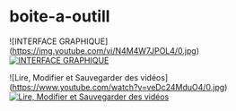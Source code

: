 # boite-a-outill
![INTERFACE GRAPHIQUE] (https://img.youtube.com/vi/N4M4W7JPOL4/0.jpg)
[![INTERFACE GRAPHIQUE](https://img.youtube.com/vi/N4M4W7JPOL4/0.jpg)](https://www.youtube.com/watch?v=N4M4W7JPOL4) 

![Lire, Modifier et Sauvegarder des vidéos] (https://www.youtube.com/watch?v=veDc24MduO4/0.jpg)
[![Lire, Modifier et Sauvegarder des vidéos](https://www.youtube.com/watch?v=veDc24MduO4.jpg)](https://www.youtube.com/watch?v=veDc24MduO4)
